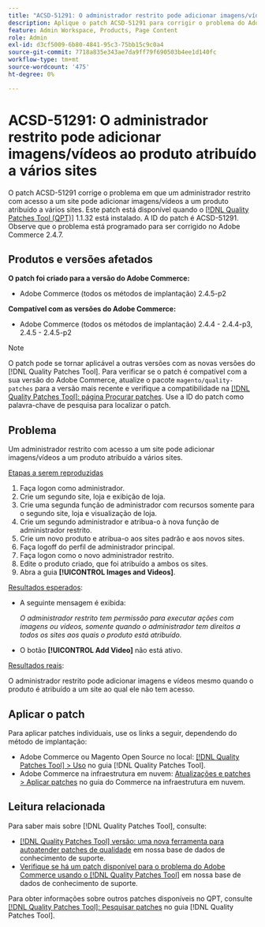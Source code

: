```yaml
---
title: "ACSD-51291: O administrador restrito pode adicionar imagens/vídeos ao produto atribuído a vários sites"
description: Aplique o patch ACSD-51291 para corrigir o problema do Adobe Commerce, em que o administrador restrito com acesso a um site pode adicionar imagens/vídeos a um produto atribuído a vários sites.
feature: Admin Workspace, Products, Page Content
role: Admin
exl-id: d3cf5009-6b80-4841-95c3-75bb15c9c0a4
source-git-commit: 7718a835e343ae7da9ff79f690503b4ee1d140fc
workflow-type: tm+mt
source-wordcount: '475'
ht-degree: 0%

---
```


# ACSD-51291: O administrador restrito pode adicionar imagens/vídeos ao produto atribuído a vários sites

O patch ACSD-51291 corrige o problema em que um administrador restrito com acesso a um site pode adicionar imagens/vídeos a um produto atribuído a vários sites. Este patch está disponível quando o [[!DNL Quality Patches Tool (QPT)]](/help/announcements/adobe-commerce-announcements/magento-quality-patches-released-new-tool-to-self-serve-quality-patches.md) 1.1.32 está instalado. A ID do patch é ACSD-51291. Observe que o problema está programado para ser corrigido no Adobe Commerce 2.4.7.

## Produtos e versões afetados

**O patch foi criado para a versão do Adobe Commerce:**

* Adobe Commerce (todos os métodos de implantação) 2.4.5-p2

**Compatível com as versões do Adobe Commerce:**

* Adobe Commerce (todos os métodos de implantação) 2.4.4 - 2.4.4-p3, 2.4.5 - 2.4.5-p2

>[!NOTE]
>
>O patch pode se tornar aplicável a outras versões com as novas versões do [!DNL Quality Patches Tool]. Para verificar se o patch é compatível com a sua versão do Adobe Commerce, atualize o pacote `magento/quality-patches` para a versão mais recente e verifique a compatibilidade na [[!DNL Quality Patches Tool]: página Procurar patches](https://experienceleague.adobe.com/tools/commerce-quality-patches/index.html). Use a ID do patch como palavra-chave de pesquisa para localizar o patch.

## Problema

Um administrador restrito com acesso a um site pode adicionar imagens/vídeos a um produto atribuído a vários sites.

<u>Etapas a serem reproduzidas</u>

1. Faça logon como administrador.
1. Crie um segundo site, loja e exibição de loja.
1. Crie uma segunda função de administrador com recursos somente para o segundo site, loja e visualização de loja.
1. Crie um segundo administrador e atribua-o à nova função de administrador restrito.
1. Crie um novo produto e atribua-o aos sites padrão e aos novos sites.
1. Faça logoff do perfil de administrador principal.
1. Faça logon como o novo administrador restrito.
1. Edite o produto criado, que foi atribuído a ambos os sites.
1. Abra a guia **[!UICONTROL Images and Videos]**.

<u>Resultados esperados</u>:

* A seguinte mensagem é exibida:

  *O administrador restrito tem permissão para executar ações com imagens ou vídeos, somente quando o administrador tem direitos a todos os sites aos quais o produto está atribuído.*

* O botão **[!UICONTROL Add Video]** não está ativo.

<u>Resultados reais</u>:

O administrador restrito pode adicionar imagens e vídeos mesmo quando o produto é atribuído a um site ao qual ele não tem acesso.

## Aplicar o patch

Para aplicar patches individuais, use os links a seguir, dependendo do método de implantação:

* Adobe Commerce ou Magento Open Source no local: [[!DNL Quality Patches Tool] > Uso](https://experienceleague.adobe.com/docs/commerce-operations/tools/quality-patches-tool/usage.html) no guia [!DNL Quality Patches Tool].
* Adobe Commerce na infraestrutura em nuvem: [Atualizações e patches > Aplicar patches](https://experienceleague.adobe.com/docs/commerce-cloud-service/user-guide/develop/upgrade/apply-patches.html) no guia do Commerce na infraestrutura em nuvem.

## Leitura relacionada

Para saber mais sobre [!DNL Quality Patches Tool], consulte:

* [[!DNL Quality Patches Tool] versão: uma nova ferramenta para autoatender patches de qualidade](/help/announcements/adobe-commerce-announcements/magento-quality-patches-released-new-tool-to-self-serve-quality-patches.md) em nossa base de dados de conhecimento de suporte.
* [Verifique se há um patch disponível para o problema do Adobe Commerce usando o [!DNL Quality Patches Tool]](/help/support-tools/patches-available-in-qpt-tool/check-patch-for-magento-issue-with-magento-quality-patches.md) em nossa base de dados de conhecimento de suporte.

Para obter informações sobre outros patches disponíveis no QPT, consulte [[!DNL Quality Patches Tool]: Pesquisar patches](https://experienceleague.adobe.com/tools/commerce-quality-patches/index.html) no guia [!DNL Quality Patches Tool].
